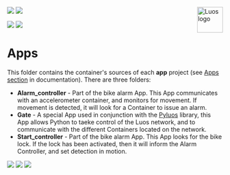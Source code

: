 <a href="https://luos.io"><img src="https://www.luos.io/wp-content/uploads/2020/03/Luos-color.png" alt="Luos logo" title="Luos" align="right" height="60" /></a>

[![](http://certified.luos.io)](https://luos.io)
[![](https://img.shields.io/github/license/Luos-io/Examples)](
https://github.com/Luos-io/Examples/blob/master/LICENSE)

[![](https://img.shields.io/twitter/url/http/shields.io.svg?style=social)](https://twitter.com/intent/tweet?text=Unleash%20electronic%20devices%20as%20microservices%20thanks%20to%20Luos&https://luos.io&via=Luos_io&hashtags=embeddedsystems,electronics,microservices,api)
[![](https://img.shields.io/badge/LinkedIn-Share-0077B5?style=social&logo=linkedin)](https://www.linkedin.com/sharing/share-offsite/?url=https%3A%2F%2Fgithub.com%2Fluos-io)

# Apps

This folder contains the container's sources of each **app** project (see [Apps section](https://docs.luos.io/pages/low/containers/create-containers.html?#apps-guidelines) in documentation). There are three folders:

 - **Alarm_controller** - Part of the bike alarm App. This App communicates with an accelerometer container, and monitors for movement. If movement is detected, it will look for a Container to issue an alarm.
 - **Gate** - A special App used in conjunction with the [Pyluos](https://github.com/Luos-io/Pyluos) library, this App allows Python to taeke control of the Luos network, and to communicate with the different Containers located on the network.
 - **Start_controller** - Part of the bike alarm App. This App looks for the bike lock. If the lock has been activated, then it will inform the Alarm Controller, and set detection in motion.


[![](https://img.shields.io/discourse/topics?server=https%3A%2F%2Fcommunity.luos.io&logo=Discourse)](https://community.luos.io)
[![](https://img.shields.io/badge/Luos-Documentation-34A3B4)](https://docs.luos.io)
[![](https://img.shields.io/badge/LinkedIn-Follow%20us-0077B5?style=flat&logo=linkedin)](https://www.linkedin.com/company/luos)